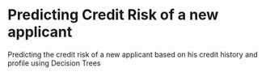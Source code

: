 # Predicting Credit Risk of a new applicant
Predicting the credit risk of a new applicant based on his credit history and profile using Decision Trees
